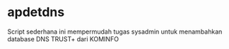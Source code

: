 # apdetdns
 Script sederhana ini mempermudah tugas sysadmin untuk menambahkan database DNS TRUST+ dari KOMINFO
